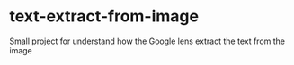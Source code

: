 # text-extract-from-image
Small project for understand how the Google lens extract the text from the image 
